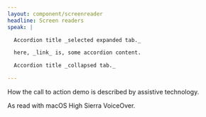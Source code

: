 ```yaml
---
layout: component/screenreader
headline: Screen readers
speak: |

  Accordion title _selected expanded tab._

  here, _link_ is, some accordion content.

  Accordion title _collapsed tab._

---
```



How the call to action demo is described by assistive technology.

As read with macOS High Sierra VoiceOver.

